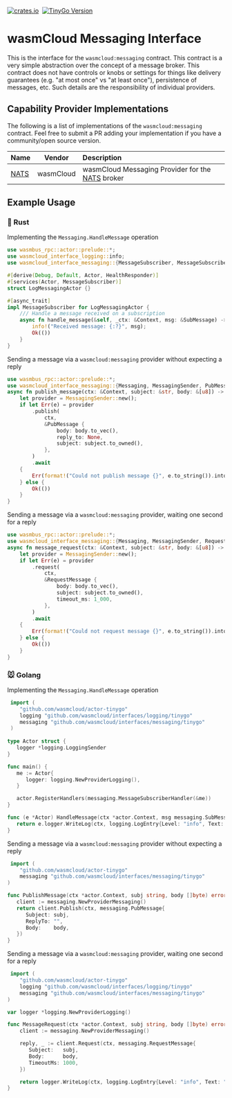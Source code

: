 [![crates.io](https://img.shields.io/crates/v/wasmcloud-interface-messaging.svg)](https://crates.io/crates/wasmcloud-interface-messaging)&nbsp;
[![TinyGo Version](https://img.shields.io/github/go-mod/go-version/wasmcloud/interfaces?label=TinyGo&filename=messaging%2Ftinygo%2Fgo.mod)](https://pkg.go.dev/github.com/wasmcloud/interfaces/messaging/tinygo)
# wasmCloud Messaging Interface
This is the interface for the `wasmcloud:messaging` contract. This contract is a very simple abstraction over the concept of a message broker. This contract does not have controls or knobs or settings for things like delivery guarantees (e.g. "at most once" vs "at least once"), persistence of messages, etc. Such details are the responsibility of individual providers.

## Capability Provider Implementations
The following is a list of implementations of the `wasmcloud:messaging` contract. Feel free to submit a PR adding your implementation if you have a community/open source version.

| Name | Vendor | Description |
| :--- | :---: | :--- |
| [NATS](https://github.com/wasmCloud/capability-providers/tree/main/nats) | wasmCloud | wasmCloud Messaging Provider for the [NATS](https://nats.io) broker

## Example Usage 
### 🦀 Rust
Implementing the `Messaging.HandleMessage` operation
```rust
use wasmbus_rpc::actor::prelude::*;
use wasmcloud_interface_logging::info;
use wasmcloud_interface_messaging::{MessageSubscriber, MessageSubscriberReceiver, SubMessage};

#[derive(Debug, Default, Actor, HealthResponder)]
#[services(Actor, MessageSubscriber)]
struct LogMessagingActor {}

#[async_trait]
impl MessageSubscriber for LogMessagingActor {
    /// Handle a message received on a subscription
    async fn handle_message(&self, _ctx: &Context, msg: &SubMessage) -> RpcResult<()> {
        info!("Received message: {:?}", msg);
        Ok(())
    }
}
```

Sending a message via a `wasmcloud:messaging` provider without expecting a reply
```rust
use wasmbus_rpc::actor::prelude::*;
use wasmcloud_interface_messaging::{Messaging, MessagingSender, PubMessage};
async fn publish_message(ctx: &Context, subject: &str, body: &[u8]) -> RpcResult<()> {
    let provider = MessagingSender::new();
    if let Err(e) = provider
        .publish(
            ctx,
            &PubMessage {
                body: body.to_vec(),
                reply_to: None,
                subject: subject.to_owned(),
            },
        )
        .await
    {
        Err(format!("Could not publish message {}", e.to_string()).into())
    } else {
        Ok(())
    }
}
```

Sending a message via a `wasmcloud:messaging` provider, waiting one second for a reply
```rust
use wasmbus_rpc::actor::prelude::*;
use wasmcloud_interface_messaging::{Messaging, MessagingSender, RequestMessage};
async fn message_request(ctx: &Context, subject: &str, body: &[u8]) -> RpcResult<()> {
    let provider = MessagingSender::new();
    if let Err(e) = provider
        .request(
            ctx,
            &RequestMessage {
                body: body.to_vec(),
                subject: subject.to_owned(),
                timeout_ms: 1_000,
            },
        )
        .await
    {
        Err(format!("Could not request message {}", e.to_string()).into())
    } else {
        Ok(())
    }
}
```

### 🐭 Golang
Implementing the `Messaging.HandleMessage` operation
```go
 import (
    "github.com/wasmcloud/actor-tinygo"
    logging "github.com/wasmcloud/interfaces/logging/tinygo"
    messaging "github.com/wasmcloud/interfaces/messaging/tinygo"
 )
 
type Actor struct {
   logger *logging.LoggingSender
}

func main() {
   me := Actor{
      logger: logging.NewProviderLogging(),
   }

   actor.RegisterHandlers(messaging.MessageSubscriberHandler(&me))
}

func (e *Actor) HandleMessage(ctx *actor.Context, msg messaging.SubMessage) error {
   return e.logger.WriteLog(ctx, logging.LogEntry{Level: "info", Text: string(msg.Body)})
}
```

Sending a message via a `wasmcloud:messaging` provider without expecting a reply
```go
 import (
    "github.com/wasmcloud/actor-tinygo"
    messaging "github.com/wasmcloud/interfaces/messaging/tinygo"
)

func PublishMessage(ctx *actor.Context, subj string, body []byte) error {
   client := messaging.NewProviderMessaging()
   return client.Publish(ctx, messaging.PubMessage{
      Subject: subj,
      ReplyTo: "",
      Body:    body,
   })
}
```

Sending a message via a `wasmcloud:messaging` provider, waiting one second for a reply
```go
 import (
    "github.com/wasmcloud/actor-tinygo"
    logging "github.com/wasmcloud/interfaces/logging/tinygo"
    messaging "github.com/wasmcloud/interfaces/messaging/tinygo"
)

var logger *logging.NewProviderLogging()

func MessageRequest(ctx *actor.Context, subj string, body []byte) error {
    client := messaging.NewProviderMessaging()

    reply, _ := client.Request(ctx, messaging.RequestMessage{
       Subject:   subj,
       Body:      body,
       TimeoutMs: 1000,
    })

    return logger.WriteLog(ctx, logging.LogEntry{Level: "info", Text: "Response: " + string(reply.Body)})
}
```
